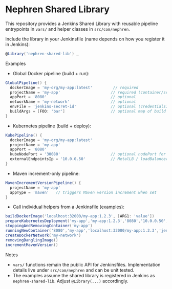 # Nephren Shared Library

This repository provides a Jenkins Shared Library with reusable pipeline entrypoints in `vars/` and helper classes in `src/com/nephren`.

Include the library in your Jenkinsfile (name depends on how you register it in Jenkins):

```groovy
@Library('nephren-shared-lib') _
```

Examples

- Global Docker pipeline (build + run):

```groovy
GlobalPipeline() {
  dockerImage = 'my-org/my-app:latest'         // required
  projectName = 'my-app'                      // required (container/service name)
  appPort = '8080'                            // optional
  networkName = 'my-network'                  // optional
  envFile = 'jenkins-secret-id'               // optional (credentialsId of a secret file)
  buildArgs = [FOO: 'bar']                    // optional map of build args
}
```

- Kubernetes pipeline (build + deploy):

```groovy
KubePipeline() {
  dockerImage = 'my-org/my-app:latest'
  projectName = 'my-app'
  appPort = '8080'
  kubeNodePort = '30080'                      // optional nodePort for Service
  externalEndpointsIp = '10.0.0.50'           // MetalLB / loadBalancer IP(s)
}
```

- Maven increment-only pipeline:

```groovy
MavenIncrementVersionPipeline() {
  projectName = 'my-app'
  appType = 'maven'   // triggers Maven version increment when set
}
```

- Call individual helpers from a Jenkinsfile (examples):

```groovy
buildDockerImage('localhost:32000/my-app:1.2.3', [ARG1: 'value'])
prepareKubernetesDeployment('my-app','my-app:1.2.3','8080','10.0.0.50','30080')
stoppingAndRemovingContainer('my-app')
runningNewContainer('8080','my-app','localhost:32000/my-app:1.2.3','jenkins-secret-id','my-network')
createDockerNetwork('my-network')
removingDanglingImage()
incrementMavenVersion()
```

Notes
- `vars/` functions remain the public API for Jenkinsfiles. Implementation details live under `src/com/nephren` and can be unit tested.
- The examples assume the shared library is registered in Jenkins as `nephren-shared-lib`. Adjust `@Library(...)` accordingly.

